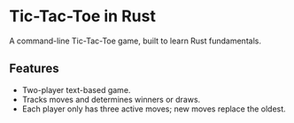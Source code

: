 # Tic-Tac-Toe in Rust

A command-line Tic-Tac-Toe game, built to learn Rust fundamentals.

## Features
- Two-player text-based game.
- Tracks moves and determines winners or draws.
- Each player only has three active moves; new moves replace the oldest.